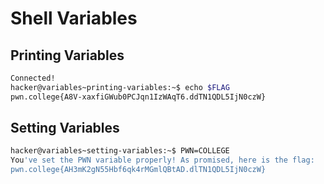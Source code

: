# Shell Variables

## Printing Variables

```bash
Connected!
hacker@variables~printing-variables:~$ echo $FLAG
pwn.college{A8V-xaxfiGWub0PCJqn1IzWAqT6.ddTN1QDL5IjN0czW}
```
## Setting Variables

```bash
hacker@variables~setting-variables:~$ PWN=COLLEGE
You've set the PWN variable properly! As promised, here is the flag:
pwn.college{AH3mK2gN55Hbf6qk4rMGmlQBtAD.dlTN1QDL5IjN0czW}
```
